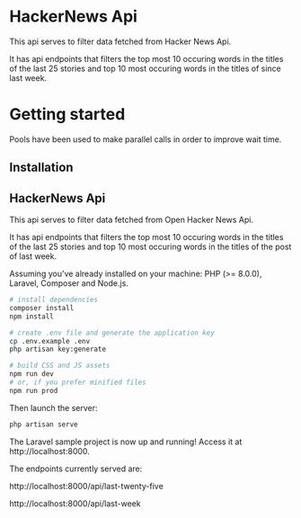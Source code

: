 
# HackerNews Api 

This api serves to filter data fetched from Hacker News Api.

It has api endpoints that filters the top most 10 occuring words in the titles of the last 25 stories and top 10 most occuring words in the titles of since last week.

# Getting started 
 Pools have been used to make parallel calls in order to improve wait time.


## Installation

## HackerNews Api
This api serves to filter data fetched from Open Hacker News Api.

It has api endpoints that filters the top most 10 occuring words in the titles of the last 25 stories and top 10 most occuring words in the titles of the post of last week.


Assuming you've already installed on your machine: PHP (>= 8.0.0), Laravel, Composer and Node.js.



```bash
# install dependencies
composer install
npm install

# create .env file and generate the application key
cp .env.example .env
php artisan key:generate

# build CSS and JS assets
npm run dev
# or, if you prefer minified files
npm run prod
```
Then launch the server:

```bash
php artisan serve

```
The Laravel sample project is now up and running! Access it at http://localhost:8000.

The endpoints currently served are:

http://localhost:8000/api/last-twenty-five

http://localhost:8000/api/last-week
